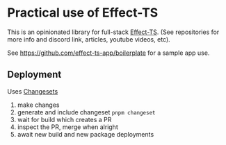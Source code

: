 # Practical use of Effect-TS

This is an opinionated library for full-stack [Effect-TS](https://github.com/Effect-TS/core).
(See repositories for more info and discord link, articles, youtube videos, etc).

See https://github.com/effect-ts-app/boilerplate for a sample app use.

## Deployment

Uses [Changesets](https://github.com/changesets/changesets/blob/main/README.md)

1. make changes
2. generate and include changeset `pnpm changeset`
3. wait for build which creates a PR
4. inspect the PR, merge when alright
5. await new build and new package deployments
